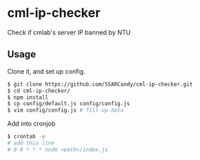 # cml-ip-checker
Check if cmlab's server IP banned by NTU

## Usage

Clone it, and set up config.

```bash
$ git clone https://github.com/SSARCandy/cml-ip-checker.git
$ cd cml-ip-checker/
$ npm install
$ cp config/default.js config/config.js
$ vim config/config.js # fill-up data
```

Add into cronjob

```bash
$ crontab -e
# add this line
# 0 0 * * * node <path>/index.js
```

